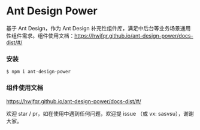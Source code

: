 # Ant Design Power
基于 Ant Design，作为 Ant Design 补充性组件库，满足中后台等业务场景通用性组件需求。组件使用文档：https://hwjfqr.github.io/ant-design-power/docs-dist/#/


### 安装
```
$ npm i ant-design-power
```

### 组件使用文档
https://hwjfqr.github.io/ant-design-power/docs-dist/#/

欢迎 star / pr，如在使用中遇到任何问题，欢迎提 issue （或 vx: sasvsu），谢谢大家。
